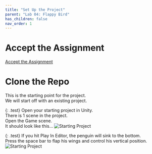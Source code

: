 ```yaml
---
title: "Set Up the Project"
parent: "Lab 04: Flappy Bird"
has_children: false
nav_order: 1
---
```


# Accept the Assignment
[Accept the Assignment](https://classroom.github.com/a/RPIZ02B1)

# Clone the Repo
This is the starting point for the project.\
We will start off with an existing project.

{: .test}
Open your starting project in Unity.\
There is 1 scene in the project.\
Open the Game scene.\
It should look like this...
![Starting Project](images/lab04/start_point.jpg "Starting Project")

{: .test}
If you hit Play In Editor, the penguin will sink to the bottom.\
Press the space bar to flap his wings and control his vertical position.
![Starting Project](images/lab04/start_point2.jpg "Starting Project")


